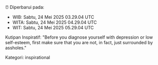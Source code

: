 ⏰ Diperbarui pada:
- WIB: Sabtu, 24 Mei 2025 03.29.04 UTC
- WITA: Sabtu, 24 Mei 2025 04.29.04 UTC
- WIT: Sabtu, 24 Mei 2025 05.29.04 UTC

Kutipan Inspiratif:
"Before you diagnose yourself with depression or low self-esteem, first make sure that you are not, in fact, just surrounded by assholes."


Kategori: inspirational

